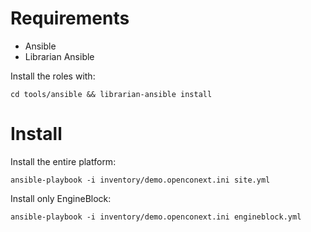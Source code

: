 Requirements
============
* Ansible
* Librarian Ansible

Install the roles with:
```
cd tools/ansible && librarian-ansible install
```

Install
=======
Install the entire platform:
```
ansible-playbook -i inventory/demo.openconext.ini site.yml
```

Install only EngineBlock:
```
ansible-playbook -i inventory/demo.openconext.ini engineblock.yml
```